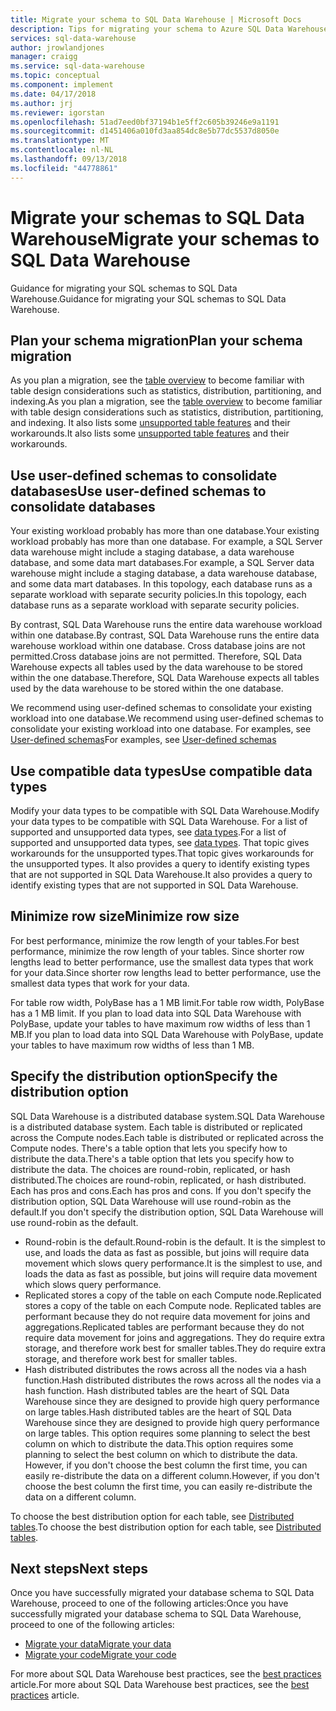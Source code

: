 ```yaml
---
title: Migrate your schema to SQL Data Warehouse | Microsoft Docs
description: Tips for migrating your schema to Azure SQL Data Warehouse for developing solutions.
services: sql-data-warehouse
author: jrowlandjones
manager: craigg
ms.service: sql-data-warehouse
ms.topic: conceptual
ms.component: implement
ms.date: 04/17/2018
ms.author: jrj
ms.reviewer: igorstan
ms.openlocfilehash: 51ad7eed0bf37194b1e5ff2c605b39246e9a1191
ms.sourcegitcommit: d1451406a010fd3aa854dc8e5b77dc5537d8050e
ms.translationtype: MT
ms.contentlocale: nl-NL
ms.lasthandoff: 09/13/2018
ms.locfileid: "44778861"
---
```

# <a name="migrate-your-schemas-to-sql-data-warehouse"></a><span data-ttu-id="f3257-103">Migrate your schemas to SQL Data Warehouse</span><span class="sxs-lookup"><span data-stu-id="f3257-103">Migrate your schemas to SQL Data Warehouse</span></span>
<span data-ttu-id="f3257-104">Guidance for migrating your SQL schemas to SQL Data Warehouse.</span><span class="sxs-lookup"><span data-stu-id="f3257-104">Guidance for migrating your SQL schemas to SQL Data Warehouse.</span></span> 

## <a name="plan-your-schema-migration"></a><span data-ttu-id="f3257-105">Plan your schema migration</span><span class="sxs-lookup"><span data-stu-id="f3257-105">Plan your schema migration</span></span>

<span data-ttu-id="f3257-106">As you plan a migration, see the [table overview][table overview] to become familiar with table design considerations such as statistics, distribution, partitioning, and indexing.</span><span class="sxs-lookup"><span data-stu-id="f3257-106">As you plan a migration, see the [table overview][table overview] to become familiar with table design considerations such as statistics, distribution, partitioning, and indexing.</span></span>  <span data-ttu-id="f3257-107">It also lists some [unsupported table features][unsupported table features] and their workarounds.</span><span class="sxs-lookup"><span data-stu-id="f3257-107">It also lists some [unsupported table features][unsupported table features] and their workarounds.</span></span>

## <a name="use-user-defined-schemas-to-consolidate-databases"></a><span data-ttu-id="f3257-108">Use user-defined schemas to consolidate databases</span><span class="sxs-lookup"><span data-stu-id="f3257-108">Use user-defined schemas to consolidate databases</span></span>

<span data-ttu-id="f3257-109">Your existing workload probably has more than one database.</span><span class="sxs-lookup"><span data-stu-id="f3257-109">Your existing workload probably has more than one database.</span></span> <span data-ttu-id="f3257-110">For example, a SQL Server data warehouse might include a staging database, a data warehouse database, and some data mart databases.</span><span class="sxs-lookup"><span data-stu-id="f3257-110">For example, a SQL Server data warehouse might include a staging database, a data warehouse database, and some data mart databases.</span></span> <span data-ttu-id="f3257-111">In this topology, each database runs as a separate workload with separate security policies.</span><span class="sxs-lookup"><span data-stu-id="f3257-111">In this topology, each database runs as a separate workload with separate security policies.</span></span>

<span data-ttu-id="f3257-112">By contrast, SQL Data Warehouse runs the entire data warehouse workload within one database.</span><span class="sxs-lookup"><span data-stu-id="f3257-112">By contrast, SQL Data Warehouse runs the entire data warehouse workload within one database.</span></span> <span data-ttu-id="f3257-113">Cross database joins are not permitted.</span><span class="sxs-lookup"><span data-stu-id="f3257-113">Cross database joins are not permitted.</span></span> <span data-ttu-id="f3257-114">Therefore, SQL Data Warehouse expects all tables used by the data warehouse to be stored within the one database.</span><span class="sxs-lookup"><span data-stu-id="f3257-114">Therefore, SQL Data Warehouse expects all tables used by the data warehouse to be stored within the one database.</span></span>

<span data-ttu-id="f3257-115">We recommend using user-defined schemas to consolidate your existing workload into one database.</span><span class="sxs-lookup"><span data-stu-id="f3257-115">We recommend using user-defined schemas to consolidate your existing workload into one database.</span></span> <span data-ttu-id="f3257-116">For examples, see [User-defined schemas](sql-data-warehouse-develop-user-defined-schemas.md)</span><span class="sxs-lookup"><span data-stu-id="f3257-116">For examples, see [User-defined schemas](sql-data-warehouse-develop-user-defined-schemas.md)</span></span>

## <a name="use-compatible-data-types"></a><span data-ttu-id="f3257-117">Use compatible data types</span><span class="sxs-lookup"><span data-stu-id="f3257-117">Use compatible data types</span></span>
<span data-ttu-id="f3257-118">Modify your data types to be compatible with SQL Data Warehouse.</span><span class="sxs-lookup"><span data-stu-id="f3257-118">Modify your data types to be compatible with SQL Data Warehouse.</span></span> <span data-ttu-id="f3257-119">For a list of supported and unsupported data types, see [data types][data types].</span><span class="sxs-lookup"><span data-stu-id="f3257-119">For a list of supported and unsupported data types, see [data types][data types].</span></span> <span data-ttu-id="f3257-120">That topic gives workarounds for the unsupported types.</span><span class="sxs-lookup"><span data-stu-id="f3257-120">That topic gives workarounds for the unsupported types.</span></span> <span data-ttu-id="f3257-121">It also provides a query to identify existing types that are not supported in SQL Data Warehouse.</span><span class="sxs-lookup"><span data-stu-id="f3257-121">It also provides a query to identify existing types that are not supported in SQL Data Warehouse.</span></span>

## <a name="minimize-row-size"></a><span data-ttu-id="f3257-122">Minimize row size</span><span class="sxs-lookup"><span data-stu-id="f3257-122">Minimize row size</span></span>
<span data-ttu-id="f3257-123">For best performance, minimize the row length of your tables.</span><span class="sxs-lookup"><span data-stu-id="f3257-123">For best performance, minimize the row length of your tables.</span></span> <span data-ttu-id="f3257-124">Since shorter row lengths lead to better performance, use the smallest data types that work for your data.</span><span class="sxs-lookup"><span data-stu-id="f3257-124">Since shorter row lengths lead to better performance, use the smallest data types that work for your data.</span></span> 

<span data-ttu-id="f3257-125">For table row width, PolyBase has a 1 MB limit.</span><span class="sxs-lookup"><span data-stu-id="f3257-125">For table row width, PolyBase has a 1 MB limit.</span></span>  <span data-ttu-id="f3257-126">If you plan to load data into SQL Data Warehouse with PolyBase, update your tables to have maximum row widths of less than 1 MB.</span><span class="sxs-lookup"><span data-stu-id="f3257-126">If you plan to load data into SQL Data Warehouse with PolyBase, update your tables to have maximum row widths of less than 1 MB.</span></span> 

<!--
- For example, this table uses variable length data but the largest possible size of the row is still less than 1 MB. PolyBase will load data into this table.

- This table uses variable length data and the defined row width is less than one MB. When loading rows, PolyBase allocates the full length of the variable-length data. The full length of this row is greater than one MB.  PolyBase will not load data into this table.  

-->

## <a name="specify-the-distribution-option"></a><span data-ttu-id="f3257-127">Specify the distribution option</span><span class="sxs-lookup"><span data-stu-id="f3257-127">Specify the distribution option</span></span>
<span data-ttu-id="f3257-128">SQL Data Warehouse is a distributed database system.</span><span class="sxs-lookup"><span data-stu-id="f3257-128">SQL Data Warehouse is a distributed database system.</span></span> <span data-ttu-id="f3257-129">Each table is distributed or replicated across the Compute nodes.</span><span class="sxs-lookup"><span data-stu-id="f3257-129">Each table is distributed or replicated across the Compute nodes.</span></span> <span data-ttu-id="f3257-130">There's a table option that lets you specify how to distribute the data.</span><span class="sxs-lookup"><span data-stu-id="f3257-130">There's a table option that lets you specify how to distribute the data.</span></span> <span data-ttu-id="f3257-131">The choices are  round-robin, replicated, or hash distributed.</span><span class="sxs-lookup"><span data-stu-id="f3257-131">The choices are  round-robin, replicated, or hash distributed.</span></span> <span data-ttu-id="f3257-132">Each has pros and cons.</span><span class="sxs-lookup"><span data-stu-id="f3257-132">Each has pros and cons.</span></span> <span data-ttu-id="f3257-133">If you don't specify the distribution option, SQL Data Warehouse will use round-robin as the default.</span><span class="sxs-lookup"><span data-stu-id="f3257-133">If you don't specify the distribution option, SQL Data Warehouse will use round-robin as the default.</span></span>

- <span data-ttu-id="f3257-134">Round-robin is the default.</span><span class="sxs-lookup"><span data-stu-id="f3257-134">Round-robin is the default.</span></span> <span data-ttu-id="f3257-135">It is the simplest to use, and loads the data as fast as possible, but joins will require data movement which slows query performance.</span><span class="sxs-lookup"><span data-stu-id="f3257-135">It is the simplest to use, and loads the data as fast as possible, but joins will require data movement which slows query performance.</span></span>
- <span data-ttu-id="f3257-136">Replicated stores a copy of the table on each Compute node.</span><span class="sxs-lookup"><span data-stu-id="f3257-136">Replicated stores a copy of the table on each Compute node.</span></span> <span data-ttu-id="f3257-137">Replicated tables are performant because they do not require data movement for joins and aggregations.</span><span class="sxs-lookup"><span data-stu-id="f3257-137">Replicated tables are performant because they do not require data movement for joins and aggregations.</span></span> <span data-ttu-id="f3257-138">They do require extra storage, and therefore work best for smaller tables.</span><span class="sxs-lookup"><span data-stu-id="f3257-138">They do require extra storage, and therefore work best for smaller tables.</span></span>
- <span data-ttu-id="f3257-139">Hash distributed distributes the rows across all the nodes via a hash function.</span><span class="sxs-lookup"><span data-stu-id="f3257-139">Hash distributed distributes the rows across all the nodes via a hash function.</span></span> <span data-ttu-id="f3257-140">Hash distributed tables are the heart of SQL Data Warehouse since they are designed to provide high query performance on large tables.</span><span class="sxs-lookup"><span data-stu-id="f3257-140">Hash distributed tables are the heart of SQL Data Warehouse since they are designed to provide high query performance on large tables.</span></span> <span data-ttu-id="f3257-141">This option requires some planning to select the best column on which to distribute the data.</span><span class="sxs-lookup"><span data-stu-id="f3257-141">This option requires some planning to select the best column on which to distribute the data.</span></span> <span data-ttu-id="f3257-142">However, if you don't choose the best column the first time, you can easily re-distribute the data on a different column.</span><span class="sxs-lookup"><span data-stu-id="f3257-142">However, if you don't choose the best column the first time, you can easily re-distribute the data on a different column.</span></span> 

<span data-ttu-id="f3257-143">To choose the best distribution option for each table, see [Distributed tables](sql-data-warehouse-tables-distribute.md).</span><span class="sxs-lookup"><span data-stu-id="f3257-143">To choose the best distribution option for each table, see [Distributed tables](sql-data-warehouse-tables-distribute.md).</span></span>


## <a name="next-steps"></a><span data-ttu-id="f3257-144">Next steps</span><span class="sxs-lookup"><span data-stu-id="f3257-144">Next steps</span></span>
<span data-ttu-id="f3257-145">Once you have successfully migrated your database schema to SQL Data Warehouse, proceed to one of the following articles:</span><span class="sxs-lookup"><span data-stu-id="f3257-145">Once you have successfully migrated your database schema to SQL Data Warehouse, proceed to one of the following articles:</span></span>

* <span data-ttu-id="f3257-146">[Migrate your data][Migrate your data]</span><span class="sxs-lookup"><span data-stu-id="f3257-146">[Migrate your data][Migrate your data]</span></span>
* <span data-ttu-id="f3257-147">[Migrate your code][Migrate your code]</span><span class="sxs-lookup"><span data-stu-id="f3257-147">[Migrate your code][Migrate your code]</span></span>

<span data-ttu-id="f3257-148">For more about SQL Data Warehouse best practices, see the [best practices][best practices] article.</span><span class="sxs-lookup"><span data-stu-id="f3257-148">For more about SQL Data Warehouse best practices, see the [best practices][best practices] article.</span></span>

<!--Image references-->

<!--Article references-->
[Migrate your code]: ./sql-data-warehouse-migrate-code.md
[Migrate your data]: ./sql-data-warehouse-migrate-data.md
[best practices]: ./sql-data-warehouse-best-practices.md
[table overview]: ./sql-data-warehouse-tables-overview.md
[unsupported table features]: ./sql-data-warehouse-tables-overview.md#unsupported-table-features
[data types]: ./sql-data-warehouse-tables-data-types.md
[unsupported data types]: ./sql-data-warehouse-tables-data-types.md#unsupported-data-types

<!--MSDN references-->


<!--Other Web references-->
